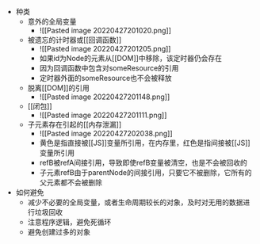 - 种类
	- 意外的全局变量
		- ![[Pasted image 20220427201020.png]]
	- 被遗忘的计时器或[[回调函数]]
		- ![[Pasted image 20220427201205.png]]
		- 如果id为Node的元素从[[DOM]]中移除，该定时器仍会存在
		- 因为回调函数中包含对someResource的引用
		- 定时器外面的someResource也不会被释放
	- 脱离[[DOM]]的引用
		- ![[Pasted image 20220427201148.png]]
	- [[闭包]]
		- ![[Pasted image 20220427201111.png]]
	- 子元素存在引起的[[内存泄漏]]
		- ![[Pasted image 20220427202038.png]]
		- 黄色是指直接被[[JS]]变量所引用，在内存里，红色是指间接被[[JS]]变量所引用
		- refB被refA间接引用，导致即使refB变量被清空，也是不会被回收的
		- 子元素refB由于parentNode的间接引用，只要它不被删除，它所有的父元素都不会被删除
- 如何避免
	- 减少不必要的全局变量，或者生命周期较长的对象，及时对无用的数据进行垃圾回收
	- 注意程序逻辑，避免死循环
	- 避免创建过多的对象